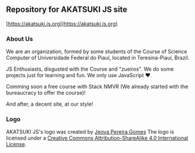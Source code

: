 ## Repository for AKATSUKI JS site

[https://akatsuki.js.org](https://akatsuki.js.org)

### About Us

We are an organization, formed by some students of the Course of Science Computer of Universidade Federal do Piauí, located in Teresina-Piauí, Brazil.

JS Enthusiasts, disgusted with the Course and "zueiros". We do some projects just for learning and fun. We only use JavaScript ♥.

Comming soon a free course with Stack NMVR (We already started with the bureaucracy to offer the course)!

And after, a decent site, at our style!

### Logo

AKATSUKI JS's logo was created by [Jeova Pereira Gomes](https://github.com/jeovazero/logos-and-assets)
The logo is licensed under a [Creative Commons Attribution-ShareAlike 4.0 International License](http://creativecommons.org/licenses/by-sa/4.0/).

